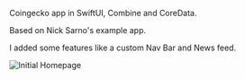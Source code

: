 Coingecko app in SwiftUI, Combine and CoreData.

Based on Nick Sarno's example app.

I added some features like a custom Nav Bar and News feed.

![Initial Homepage](https://i.imgur.com/vd26LS3.png)
